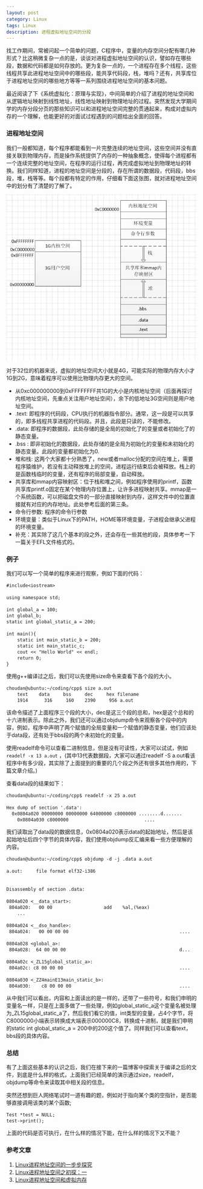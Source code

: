 ```yaml
---
layout: post
category: Linux
tags: Linux
description: 进程虚拟地址空间的分段
---
```


找工作期间，常被问起一个简单的问题，C程序中，变量的内存空间分配有哪几种形式？比这稍微复杂一点的是，谈谈对进程虚拟地址空间的认识，譬如存在哪些段，数据和代码都是如何存放的。更为复杂一点的，一个进程存在多个线程，这些线程共享此进程地址空间中的哪些段，能共享代码段，栈，堆吗？还有，共享库位于进程地址空间的哪些地方等等一系列围绕进程地址空间的基本问题。

最近阅读了下《系统虚拟化：原理与实现》，中间简单的介绍了进程的地址空间和从逻辑地址映射到线性地址，线性地址映射到物理地址的过程。突然发现大学期间学的内存分段分页的那些知识可以和进程地址空间完整的贯通起来，构成对虚拟内存的一个理解，也能更好的对面试过程遇到的问题给出全面的回答。

### 进程地址空间 

我们一般都知道，每个程序都能看到一片完整连续的地址空间，这些空间并没有直接关联到物理内存，而是操作系统提供了内存的一种抽象概念，使得每个进程都有一个连续完整的地址空间，在程序的运行过程，再完成虚拟地址到物理地址的转换。我们同样知道，进程的地址空间是分段的，存在所谓的数据段，代码段，bbs段，堆，栈等等。每个段都有特定的作用，仔细看下面这张图，就对进程地址空间中的划分有了清楚的了解了。

<img src="/assets/img/linux_process_address_space_01.png" width="700px">

对于32位的机器来说，虚拟的地址空间大小就是4G，可能实际的物理内存大小才1G到2G，意味着程序可以使用比物理内存更大的空间。

* 从0xc000000000到0xFFFFFFFF共1G的大小是内核地址空间（后面再探讨内核地址空间，先重点关注用户地址空间），余下的低地址3G空间则是用户地址空间。
* .text: 即程序的代码段，CPU执行的机器指令部分。通常，这一段是可以共享的，即多线程共享进程的代码段。并且，此段是只读的，不能修改。
* .data: 即程序的数据段，此处存储的是全局的初始化了的变量或者初始化了的静态变量。
* .bss : 即非初始化的数据段，此处存储的是全局为初始化的变量和未初始化的静态变量。此段的变量都初始化为0.
* 堆和栈: 这两个大家都十分熟悉了，new或者malloc分配的空间在堆上，需要程序猿维护，若没有主动释放堆上的空间，进程运行结束后会被释放。栈上的是函数栈临时的变量，还有程序的局部变量，自动释放。
* 共享库和mmap内容映射区：位于栈和堆之间，例如程序使用的printf，函数共享库printf.o固定在某个物理内存位置上，让许多进程映射共享。mmap是一个系统函数，可以把磁盘文件的一部分直接映射到内存，这样文件中的位置直接就有对应的内存地址。此处参考后面的第三条。
* 命令行参数: 程序的命令行参数
* 环境变量：类似于Linux下的PATH，HOME等环境变量，子进程会继承父进程的环境变量。
* 补充：其实除了这几个基本的段之外，还会存在一些其他的段，具体参考一下一篇关于EFL文件格式的。

### 例子

我们可以写一个简单的程序来进行观察，例如下面的代码：

    #include<iostream>

    using namespace std;

    int global_a = 100;
    int global_b;
    static int global_static_a = 200;

    int main(){
        static int main_static_b = 200;
        static int main_static_c;
        cout << "Hello World" << endl;
        return 0;
    }

使用g++编译过之后，我们可以先使用size命令来查看下各个段的大小。

    choudan@ubuntu:~/coding/cpp$ size a.out 
        text    data     bss     dec     hex filename
        1914      316     160    2390     956 a.out

该命令描述了上面程序三个段的大小，dec是这三个段的总和，hex是这个总和的十六进制表示。除此之外，我们还可以通过objdump命令来观察各个段中的内容，例如，程序中声明了两个赋值的全局变量和一个赋值的静态变量，他们应该处于data段，还有处于bbs段的两个未初始化的变量。

使用readelf命令可以查看二进制信息，但是没有可读性，大家可以试试，例如 `readelf -x 13 a.out` ，(其中13代表数据段，大家可以通过readelf -S a.out看该程序中有多少段，其实除了上面提到的重要的几个段之外还有很多其他作用的，下篇文章介绍。)

查看data段的结果如下：

    choudan@ubuntu:~/coding/cpp$ readelf -x 25 a.out

    Hex dump of section '.data':
      0x0804a020 00000000 00000000 64000000 c8000000 ........d.......
        0x0804a030 c8000000                            ....

我们读取出了data段的数据信息，0x0804a020表示data的起始地址，然后是该起始地址后四个字节的具体内容，我们使用objdump反汇编来看一些方便理解的内容。

    choudan@ubuntu:~/coding/cpp$ objdump -d -j .data a.out 

    a.out:     file format elf32-i386


    Disassembly of section .data:

    0804a020 <__data_start>:
     804a020:   00 00                   add    %al,(%eax)
        ...
        
    0804a024 <__dso_handle>:
     804a024:   00 00 00 00                                         ....
         
    0804a028 <global_a>:
     804a028:  64 00 00 00                                          d...
          
    0804a02c <_ZL15global_static_a>:
     804a02c: c8 00 00 00                                           ....
           
    0804a030 <_ZZ4mainE13main_static_b>:
     804a030:    c8 00 00 00                                        ....

从中我们可以看出，内容和上面读出的是一样的，还带了一些符号，和我们申明的变量名一样，只是在上面多做了一些处理，例如global_static_a这个变量名被处理为_ZL15global_static_a了，然后我们看它的值，int类型的变量，占4个字节，将C8000000小端表示转换成大端表示000000C8，转换成十进制，就是我们申明的static int global_static_a = 200中的200这个值了。同样我们可以查看text，bbs段的具体内容。

### 总结 

有了上面这些基本的认识之后，我们在接下来的一篇博客中探索关于编译之后的文件，到底是什么样的格式，上面我们已经简单的演示通过size，readelf，objdump等命令来读取其中相关段的信息。

突然还想到巨人网络笔试时一道有趣的题，例如对于指向某个类的空指针，是否能够直接调用该类的某个函数;

    Test *test = NULL;
    test->print();

上面的代码是否可执行，在什么样的情况下能，在什么样的情况下又不能？


### 参考文章

1. [Linux进程地址空间的一步步探究](http://soft.chinabyte.com/os/51/12324551.shtml)
2. [Linux进程地址空间之初探：一](http://www.cnblogs.com/justcxtoworld/archive/2013/05/23/3095846.html)
3. [Linux进程地址空间和虚拟内存](http://blog.csdn.net/jnu_simba/article/details/8917076)

